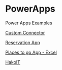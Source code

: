 # PowerApps
Power Apps Examples

[Custom Connector](https://github.com/facupola/PowerApps/tree/main/CustomConnector)

[Reservation App](https://github.com/facupola/PowerApps/tree/main/Reservation%20App)

[Places to go App - Excel](https://github.com/facupola/PowerApps/tree/main/Places%20to%20go%20App)





[HakoIT](https://www.hakoit.com/)
